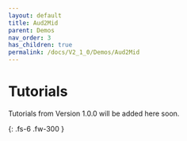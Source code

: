 ```yaml
---
layout: default
title: Aud2Mid
parent: Demos
nav_order: 3
has_children: true
permalink: /docs/V2_1_0/Demos/Aud2Mid
---
```


# Tutorials 

Tutorials from Version 1.0.0 will be added here soon.


{: .fs-6 .fw-300 }

